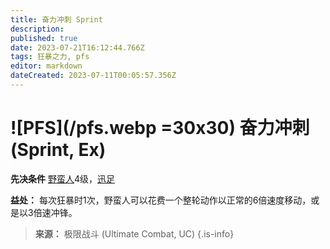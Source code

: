 ```yaml
---
title: 奋力冲刺 Sprint
description: 
published: true
date: 2023-07-21T16:12:44.766Z
tags: 狂暴之力, pfs
editor: markdown
dateCreated: 2023-07-11T00:05:57.356Z
---
```


# ![PFS](/pfs.webp =30x30) 奋力冲刺 (Sprint, Ex)

**先决条件** [野蛮人](/野蛮人)4级，[迅足](/狂暴之力/迅足)

**益处：** 每次狂暴时1次，野蛮人可以花费一个整轮动作以正常的6倍速度移动，或是以3倍速冲锋。

> **来源：** 极限战斗 (Ultimate Combat, UC)
{.is-info}

